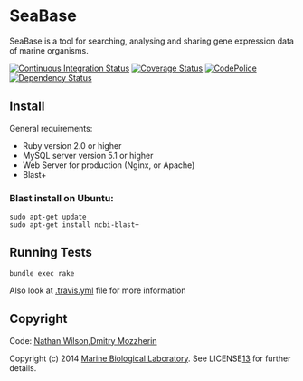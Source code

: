 SeaBase
=======

SeaBase is a tool for searching, analysing and sharing gene expression 
data of marine organisms.

[![Continuous Integration Status][1]][2]
[![Coverage Status][3]][4]
[![CodePolice][5]][6]
[![Dependency Status][7]][8]


Install
-------

General requirements:

  - Ruby version 2.0 or higher
  - MySQL server version 5.1 or higher
  - Web Server for production (Nginx, or Apache)
  - Blast+ 

### Blast install on Ubuntu:

    sudo apt-get update
    sudo apt-get install ncbi-blast+


Running Tests
-------------

    bundle exec rake

Also look at [.travis.yml][9] file for more information


Copyright
---------

Code: [Nathan Wilson][10],[Dmitry Mozzherin][11] 

Copyright (c) 2014 [Marine Biological Laboratory][12]. See LICENSE[13] for
further details.

[1]: https://secure.travis-ci.org/EOL/seabase.png
[2]: http://travis-ci.org/EOL/seabase
[3]: https://coveralls.io/repos/EOL/seabase/badge.png?branch=master
[4]: https://coveralls.io/r/EOL/seabase?branch=master
[5]: https://codeclimate.com/github/EOL/seabase.png
[6]: https://codeclimate.com/github/EOL/seabase
[7]: https://gemnasium.com/EOL/seabase.png
[8]: https://gemnasium.com/EOL/seabase
[9]: https://github.com/EOL/seabase/blob/master/.travis.yml
[10]: https://github.com/nwilson-EOL
[11]: https://github.com/dimus
[12]: http://mbl.edu
[13]: https://github.com/EOL/seabase/blob/master/LICENSE
